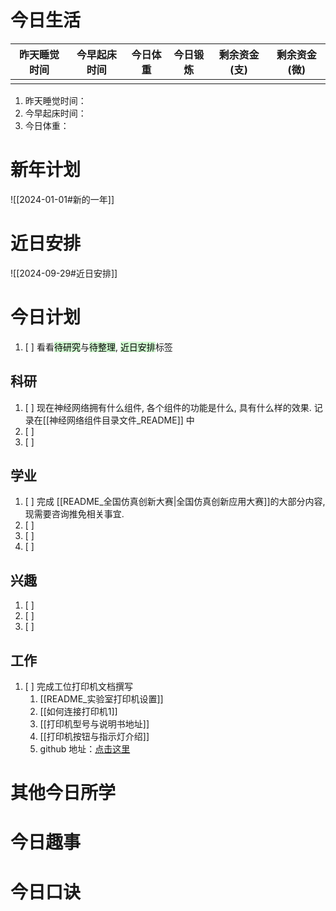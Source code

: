 # 今日生活

| 昨天睡觉时间 | 今早起床时间 | 今日体重 | 今日锻炼 | 剩余资金(支) | 剩余资金(微) |
| ------ | ------ | ---- | ---- | ------- | ------- |
|        |        |      |      |         |         |

1. 昨天睡觉时间：
2. 今早起床时间：
3. 今日体重：

# 新年计划

![[2024-01-01#新的一年]]

# 近日安排

![[2024-09-29#近日安排]]

# 今日计划

1. [ ] 看看<mark style="background: #BBFABBA6;">待研究</mark>与<mark style="background: #BBFABBA6;">待整理</mark>,  <mark style="background: #BBFABBA6;">近日安排</mark>标签

## 科研

1. [ ] 现在神经网络拥有什么组件, 各个组件的功能是什么, 具有什么样的效果. 记录在[[神经网络组件目录文件_README]] 中
2. [ ] 
3. [ ] 

## 学业

1. [ ] 完成 [[README_全国仿真创新大赛|全国仿真创新应用大赛]]的大部分内容, 现需要咨询推免相关事宜.
2. [ ] 
3. [ ] 
4. [ ] 

## 兴趣

1. [ ] 
2. [ ] 
3. [ ] 

## 工作

1. [ ] 完成工位打印机文档撰写
	1. [[README_实验室打印机设置]]
	2. [[如何连接打印机1]]
	3. [[打印机型号与说明书地址]]
	4. [[打印机按钮与指示灯介绍]]
	5. github 地址：[点击这里](https://github.com/LouisDong95/NUIST-IntelligentVision/blob/main/4_%E6%89%93%E5%8D%B0%E6%9C%BA%E8%BF%9E%E6%8E%A5/README_%E5%AE%9E%E9%AA%8C%E5%AE%A4%E6%89%93%E5%8D%B0%E6%9C%BA%E8%AE%BE%E7%BD%AE.md)

# 其他今日所学



# 今日趣事



# 今日口诀


